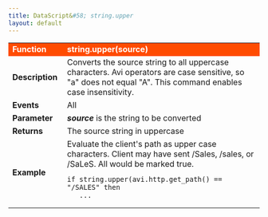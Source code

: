 ```yaml
---
title: DataScript&#58; string.upper
layout: default
---
```

<table class="table table-hover"> 
 <tbody> 
  <tr bgcolor="ff4b00"> 
   <td width="100"> <font size="3" color="white"><strong>Function</strong></font> </td> 
   <td width="600"><font color="white"><b>string.upper(source)</b></font></td> 
  </tr> 
  <tr> 
   <td width="100"> <font size="3"><strong>Description</strong></font> </td> 
   <td width="600">Converts the source string to all uppercase characters.  Avi operators are case sensitive, so "a" does not equal "A".  This command enables case insensitivity.</td> 
  </tr> 
  <tr> 
   <td width="100"> <font size="3"><strong>Events</strong></font> </td> 
   <td width="600">All</td> 
  </tr> 
  <tr> 
   <td width="100"> <font size="3"><strong>Parameter</strong></font> </td> 
   <td width="600"><strong><em>source</em> </strong>is the string to be converted</td> 
  </tr> 
  <tr> 
   <td width="100"> <font size="3"><strong>Returns</strong></font> </td> 
   <td width="600">The source string in uppercase</td> 
  </tr> 
  <tr> 
   <td width="100"> <font size="3"><strong>Example</strong></font> </td> 
   <td width="600">Evaluate the client's path as upper case characters. Client may have sent /Sales, /sales, or /SaLeS.  All would be marked true.<br> 
    <!-- Crayon Syntax Highlighter v2.7.1 --> <pre><code class="language-lua">if string.upper(avi.http.get_path() == "/SALES" then
   ...</code></pre> 
    <!-- [Format Time: 0.0019 seconds] --> </td> 
  </tr> 
 </tbody> 
</table>